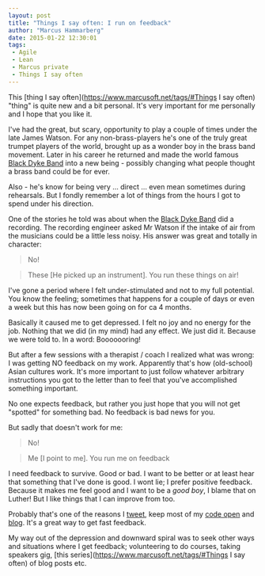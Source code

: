```yaml
---
layout: post
title: "Things I say often: I run on feedback"
author: "Marcus Hammarberg"
date: 2015-01-22 12:30:01
tags:
 - Agile
 - Lean
 - Marcus private
 - Things I say often
---
```


This [thing I say often](<https://www.marcusoft.net/tags/#Things> I say often) "thing" is quite new and a bit personal. It's very important for me personally and I hope that you like it.

I've had the great, but scary, opportunity to play a couple of times under the late James Watson. For any non-brass-players he's one of the truly great trumpet players of the world, brought up as a wonder boy in the brass band movement. Later in his career he returned and made the world famous [Black Dyke Band](http://blackdykeband.co.uk) into a new being - possibly changing what people thought a brass band could be for ever.

Also - he's know for being very ... direct ... even mean sometimes during rehearsals. But I fondly remember a lot of things from the hours I got to spend under his direction.

<!-- excerpt-end -->

One of the stories he told was about when the [Black Dyke Band](http://blackdykeband.co.uk) did a recording. The recording engineer asked Mr Watson if the intake of air from the musicians could be a little less noisy. His answer was great and totally in character:

<blockquote>No!</blockquote>
<blockquote>These [He picked up an instrument]. You run these things on air!</blockquote>

I've gone a period where I felt under-stimulated and not to my full potential. You know the feeling; sometimes that happens for a couple of days or even a week but this has now been going on for ca 4 months.

Basically it caused me to get depressed. I felt no joy and no energy for the job. Nothing that we did (in my mind) had any effect. We just did it. Because we were told to. In a word: Booooooring!

But after a few sessions with a therapist / coach I realized what was wrong: I was getting NO feedback on my work. Apparently that's how (old-school) Asian cultures work. It's more important to just follow whatever arbitrary instructions you got to the letter than to feel that you've accomplished something important.

No one expects feedback, but rather you just hope that you will not get "spotted" for something bad. No feedback is bad news for you.

But sadly that doesn't work for me:

<blockquote>No!</blockquote>
<blockquote>Me [I point to me]. You run me on feedback</blockquote>

I need feedback to survive. Good or bad. I want to be better or at least hear that something that I've done is good.
I wont lie; I prefer positive feedback. Because it makes me feel good and I want to be a *good boy*, I blame that on Luther! But I like things that I can improve from too.

Probably that's one of the reasons I [tweet](http://twitter.com/marcusoftnet), keep most of my [code open](http://github.com/marcusofnet) and [blog](/). It's a great way to get fast feedback.

My way out of the depression and downward spiral was to seek other ways and situations where I get feedback; volunteering to do courses, taking speakers gig, [this series](<https://www.marcusoft.net/tags/#Things> I say often) of blog posts etc.
